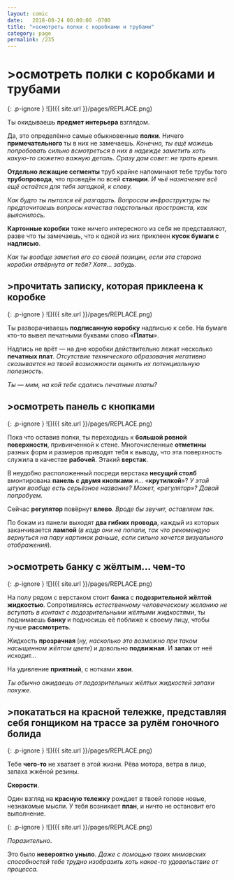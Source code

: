 ```yaml
---
layout: comic
date:   2018-08-24 00:00:00 -0700
title: ">осмотреть полки с коробками и трубами"
category: page
permalink: /235
---
```

# >осмотреть полки с коробками и трубами

{: .p-ignore }
![]({{ site.url }}/pages/REPLACE.png)

Ты окидываешь <strong>предмет интерьера</strong> взглядом. 

Да, это определённо самые обыкновенные <strong>полки</strong>. Ничего <strong>примечательного </strong>ты в них не замечаешь. <em>Конечно, ты ещё можешь попробовать сильно всмотреться в них в надежде заметить хоть какую-то сюжетно важную деталь. Сразу дам совет: не трать время.</em>

<strong>Отдельно лежащие сегменты</strong> труб крайне напоминают тебе трубы того <strong>трубопровода</strong>, что проведён по всей <strong>станции</strong>. <em>И чьё назначение всё ещё остаётся для тебя загадкой, к слову. </em>

<em>Как будто ты пытался её разгадать. Вопросам инфраструктуры ты предпочитаешь вопросы качества подстольных пространств, как выяснилось.</em>

<strong>Картонные коробки</strong> тоже ничего интересного из себя не представляют, разве что ты замечаешь, что к одной из них приклеен <strong>кусок бумаги с надписью</strong>.

<em>Как ты вообще заметил его со своей позиции, если эта сторона коробки отвёрнута от тебя? Хотя… забудь.</em>

## >прочитать записку, которая приклеена к коробке

{: .p-ignore }
![]({{ site.url }}/pages/REPLACE.png)

Ты разворачиваешь <strong>подписанную коробку</strong> надписью к себе. На бумаге кто-то вывел печатными буквами слово «<strong>Платы</strong>».

Надпись не врёт — на дне коробки действительно лежат несколько <strong>печатных плат</strong>. <em>Отсутствие технического образования негативно сказывается на твоей возможности оценить их потенциальную полезность.</em>

<em>Ты — мим, на кой тебе сдались печатные платы?</em>

## >осмотреть панель с кнопками

{: .p-ignore }
![]({{ site.url }}/pages/REPLACE.png)

Пока что оставив полки, ты переходишь к <strong>большой ровной поверхности</strong>, привинченной к стене. Многочисленные <strong>отметины </strong>разных форм и размеров приводят тебя к выводу, что эта поверхность служила в качестве <strong>рабочей</strong>. Этакий <strong>верстак</strong>.

В неудобно расположенный посреди верстака <strong>несущий столб </strong>вмонтирована <strong>панель с двумя кнопками</strong> и… «<strong>крутилкой</strong>»? <em>У этой штуки вообще есть серьёзное название? Может, «регулятор»? Давай попробуем.</em>

Сейчас <strong>регулятор </strong>повёрнут <strong>влево</strong>. <em>Вроде бы звучит, оставляем так.</em>

По бокам из панели выходят <strong>два гибких провода</strong>, каждый из которых заканчивается <strong>лампой </strong>(<em>в кадр они не попали, так что рекомендую вернуться на пару картинок раньше, если сильно хочется визуального отображения</em>).

## >осмотреть банку с жёлтым... чем-то

{: .p-ignore }
![]({{ site.url }}/pages/REPLACE.png)

На полу рядом с верстаком стоит <strong>банка </strong>с <strong>подозрительной жёлтой жидкостью</strong>. Сопротивляясь <em>естественному человеческому желанию не вступать в контакт с подозрительными жёлтыми жидкостями</em>, ты поднимаешь <strong>банку </strong>и подносишь её поближе к своему лицу, чтобы лучше <strong>рассмотреть</strong>.

Жидкость <strong>прозрачная </strong>(<em>ну, насколько это возможно при таком насыщенном жёлтом цвете</em>)<strong> </strong>и довольно <strong>подвижная</strong>. И <strong>запах </strong>от неё исходит…

На удивление <strong>приятный</strong>, с нотками <strong>хвои</strong>.

<em>Ты обычно ожидаешь от подозрительных жёлтых жидкостей запахи похуже.</em>

## >покататься на красной тележке, представляя себя гонщиком на трассе за рулём гоночного болида

{: .p-ignore }
![]({{ site.url }}/pages/REPLACE.png)

Тебе <strong>чего-то</strong> не хватает в этой жизни. Рёва мотора, ветра в лицо, запаха жжёной резины.

<strong>Скорости</strong>.

Один взгляд на <strong>красную тележку</strong> рождает в твоей голове новые, незнакомые мысли. У тебя возникает <strong>план</strong>, и ничто не остановит его выполнение.

{: .p-ignore }
![]({{ site.url }}/pages/REPLACE.png)

<em>Поразительно</em>.

Это было <strong>невероятно уныло</strong>. <em>Даже с помощью твоих мимовских способностей тебе трудно изобразить хоть какое-то удовольствие от процесса.</em>

